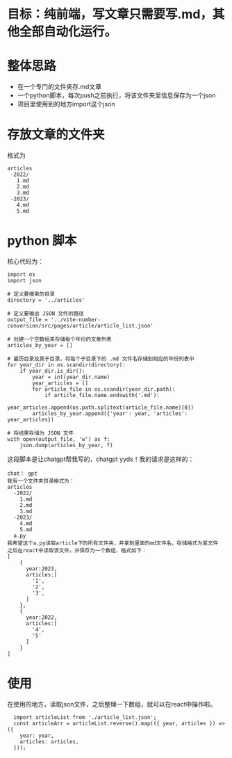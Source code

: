 # 目标：纯前端，写文章只需要写.md，其他全部自动化运行。
# 整体思路
  - 在一个专门的文件夹存.md文章 
  - 一个python脚本，每次push之前执行，将该文件夹里信息保存为一个json
  - 项目里使用到的地方import这个json

# 存放文章的文件夹
  格式为
  ```
  articles
   -2022/
     1.md
     2.md
     3.md
   -2023/
     4.md
     5.md
  ```
# python 脚本
  核心代码为：
  ```
  import os
  import json

  # 定义要搜索的目录
  directory = '../articles'

  # 定义要输出 JSON 文件的路径
  output_file = '../vite-number-conversion/src/pages/article/article_list.json'

  # 创建一个空数组来存储每个年份的文章列表
  articles_by_year = []

  # 遍历目录及其子目录，将每个子目录下的 .md 文件名存储到相应的年份列表中
  for year_dir in os.scandir(directory):
      if year_dir.is_dir():
          year = int(year_dir.name)
          year_articles = []
          for article_file in os.scandir(year_dir.path):
              if article_file.name.endswith('.md'):
                  year_articles.append(os.path.splitext(article_file.name)[0])
          articles_by_year.append({'year': year, 'articles': year_articles})

  # 将结果存储为 JSON 文件
  with open(output_file, 'w') as f:
      json.dump(articles_by_year, f)
  ```

  这段脚本是让chatgpt帮我写的，chatgpt yyds！我的请求是这样的：
  ```
  chat： gpt
  我有一个文件夹目录格式为：
  articles
    -2022/
      1.md
      2.md
      3.md
    -2023/
      4.md
      5.md
    a.py
  我希望这个a.py读取article下的所有文件夹，并拿到里面的md文件名，存储格式为某文件
  之后在react中读取该文件，并保存为一个数组，格式如下：
  [
      {
        year:2023,
        articles:[
          '1',
          '2',
          '3',
        ]
      },
      {
        year:2022,
        articles:[
          '4',
          '5'
        ]
      }
  ]
  ```

# 使用
在使用的地方，读取json文件，之后整理一下数组，就可以在react中操作啦。

```
  import articleList from './article_list.json';
  const articleArr = articleList.reverse().map(({ year, articles }) => ({
    year: year,
    articles: articles,
  }));
```
